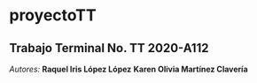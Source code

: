 # proyectoTT
## Trabajo Terminal No. TT 2020-A112
*Autores:*
**Raquel Iris López López**
**Karen Olivia Martínez Clavería**
